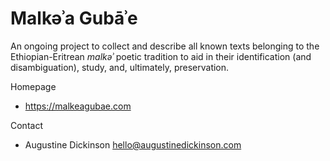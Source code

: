 # Malkəʾa Gubāʾe

An ongoing project to collect and describe all known texts belonging to the Ethiopian-Eritrean *malkəʾ* poetic tradition to aid in their identification (and disambiguation), study, and, ultimately, preservation.

Homepage
- https://malkeagubae.com

Contact
- Augustine Dickinson hello@augustinedickinson.com